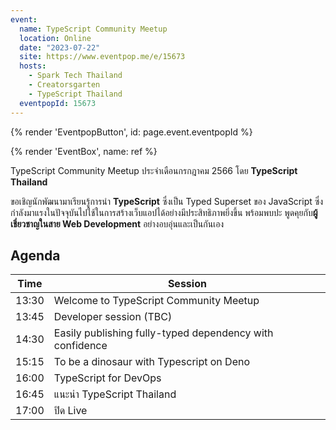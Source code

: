 ```yaml
---
event:
  name: TypeScript Community Meetup
  location: Online
  date: "2023-07-22"
  site: https://www.eventpop.me/e/15673
  hosts:
    - Spark Tech Thailand
    - Creatorsgarten
    - TypeScript Thailand
  eventpopId: 15673
---
```


{% render 'EventpopButton', id: page.event.eventpopId %}

{% render 'EventBox', name: ref %}

TypeScript Community Meetup ประจำเดือนกรกฎาคม 2566 โดย **TypeScript Thailand**

ขอเชิญนักพัฒนามาเรียนรู้การนำ **TypeScript** ซึ่งเป็น Typed Superset ของ JavaScript ซึ่งกำลังมาแรงในปัจจุบันไปใช้ในการสร้างเว็บแอปได้อย่างมีประสิทธิภาพยิ่งขึ้น พร้อมพบปะ พูดคุยกับ**ผู้เชี่ยวชาญในสาย Web Development** อย่างอบอุ่นและเป็นกันเอง

## Agenda

| Time | Session |
| - | - |
| 13:30 | Welcome to TypeScript Community Meetup |
| 13:45 | Developer session (TBC) |
| 14:30 | Easily publishing fully-typed dependency with confidence |
| 15:15 | To be a dinosaur with Typescript on Deno |
| 16:00 | TypeScript for DevOps |
| 16:45 | แนะนำ TypeScript Thailand |
| 17:00 | ปิด Live |
